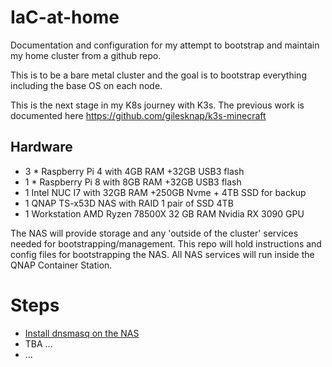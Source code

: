 # IaC-at-home
Documentation and configuration for my attempt to bootstrap and maintain my 
home cluster from a github repo.

This is to be a bare metal cluster and the goal is to bootstrap everything 
including the base OS on each node.

This is the next stage in my K8s journey with K3s. The previous work
is documented here https://github.com/gilesknap/k3s-minecraft

## Hardware
- 3 * Raspberry Pi 4 with 4GB RAM +32GB USB3 flash
- 1 * Raspberry Pi 8 with 8GB RAM +32GB USB3 flash
- 1 Intel NUC I7 with 32GB RAM +250GB Nvme + 4TB SSD for backup
- 1 QNAP TS-x53D NAS with RAID 1 pair of SSD 4TB
- 1 Workstation AMD Ryzen 78500X 32 GB RAM Nvidia RX 3090 GPU

The NAS will provide storage and any 'outside of the cluster' services needed for bootstrapping/management. This repo will hold instructions and config files for bootstrapping the NAS. All NAS services will run inside the QNAP Container Station.

# Steps 
- [Install dnsmasq on the NAS](nas/dnsmasq/README.md)
- TBA ...
- ...
